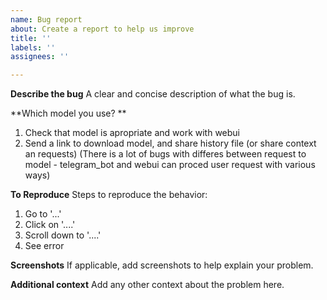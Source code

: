 ```yaml
---
name: Bug report
about: Create a report to help us improve
title: ''
labels: ''
assignees: ''

---
```


**Describe the bug**
A clear and concise description of what the bug is.

**Which model you use? **
1. Check that model is apropriate and work with webui 
2. Send a link to download model, and share history file (or share context an requests)
(There is a lot of bugs with differes between request to model - telegram_bot and webui can proced user request with various ways)

**To Reproduce**
Steps to reproduce the behavior:
1. Go to '...'
2. Click on '....'
3. Scroll down to '....'
4. See error

**Screenshots**
If applicable, add screenshots to help explain your problem.

**Additional context**
Add any other context about the problem here.
